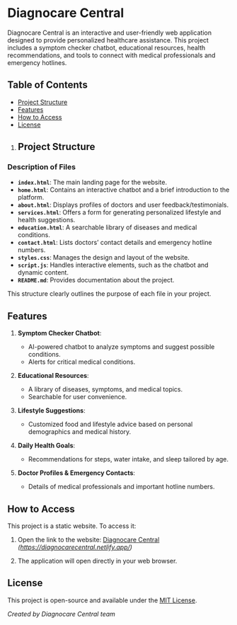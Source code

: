 # Diagnocare Central

Diagnocare Central is an interactive and user-friendly web application designed to provide personalized healthcare assistance. This project includes a symptom checker chatbot, educational resources, health recommendations, and tools to connect with medical professionals and emergency hotlines.

## Table of Contents

- [Project Structure](#project-structure)
- [Features](#features)
- [How to Access](#how-to-access)
- [License](#license)


1. ## Project Structure

### Description of Files
- **`index.html`**: The main landing page for the website.
- **`home.html`**: Contains an interactive chatbot and a brief introduction to the platform.
- **`about.html`**: Displays profiles of doctors and user feedback/testimonials.
- **`services.html`**: Offers a form for generating personalized lifestyle and health suggestions.
- **`education.html`**: A searchable library of diseases and medical conditions.
- **`contact.html`**: Lists doctors’ contact details and emergency hotline numbers.
- **`styles.css`**: Manages the design and layout of the website.
- **`script.js`**: Handles interactive elements, such as the chatbot and dynamic content.
- **`README.md`**: Provides documentation about the project.

This structure clearly outlines the purpose of each file in your project. 


 ## Features

1. **Symptom Checker Chatbot**: 
   - AI-powered chatbot to analyze symptoms and suggest possible conditions.
   - Alerts for critical medical conditions.

2. **Educational Resources**:
   - A library of diseases, symptoms, and medical topics.
   - Searchable for user convenience.

3. **Lifestyle Suggestions**:
   - Customized food and lifestyle advice based on personal demographics and medical history.

4. **Daily Health Goals**:
   - Recommendations for steps, water intake, and sleep tailored by age.

5. **Doctor Profiles & Emergency Contacts**:
   - Details of medical professionals and important hotline numbers.



## How to Access

This project is a static website. To access it:

1. Open the link to the website:
   [Diagnocare Central](#) *(https://diagnocarecentral.netlify.app/)*

2. The application will open directly in your web browser.




 ## License

This project is open-source and available under the [MIT License](LICENSE).



*Created by Diagnocare Central team*
